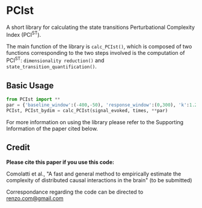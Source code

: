 # PCIst
A short library for calculating the state transitions Perturbational Complexity Index (PCI<sup>ST</sup>).

The main function of the library is `calc_PCIst()`, which  is composed of two functions corresponding to the two steps involved is the computation of PCI<sup>ST</sup>: `dimensionality reduction()` and `state_transition_quantification()`.

## Basic Usage
```python
from PCIst import **
par = {'baseline_window':(-400,-50), 'response_window':(0,300), 'k':1.2, 'min_snr':1.1, 'max_var':99, 'embed':False,'n_steps':100}
PCIst, PCIst_bydim = calc_PCIst(signal_evoked, times, **par)
```
For more information on using the library please refer to the Supporting Information of the paper cited below.
## Credit
**Please cite this paper if you use this code:**

Comolatti et al., "A fast and general method to empirically estimate the complexity of distributed causal interactions in the brain" (to be submitted)

Correspondance regarding the code can be directed to renzo.com@gmail.com 

